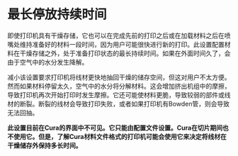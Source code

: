 最长停放持续时间
====
即使打印机具有干燥存储，它也可以在完成先前的打印之后或在加载材料之后在喷嘴处维持准备好的材料一段时间，因为用户可能很快进行新的打印。此设置配置材料在干燥存储之外，处于准备打印状态的最长持续时间。如果在外面时间久了，会由于空气中的水分发生降解。

减小该设置要求打印机将线材更快地抽回干燥的储存空间，但这对用户不太方便。然而如果材料停留太久，空气中的水分将分解材料。这会增加挤出机组中的摩擦，导致打印机再次开始打印时发生摩擦。它还可能使材料更脆，导致较弱的部件或线材的断裂。断裂的线材会导致打印失败，或者如果打印机有Bowden管，则会导致无法回抽。

**此设置目前在Cura的界面中不可见。它只能由配置文件设置。Cura在切片期间也不使用它。但是，了解Cura材料文件格式的打印机可能会使用它来决定将线材在干燥储存外保持多长时间。**
